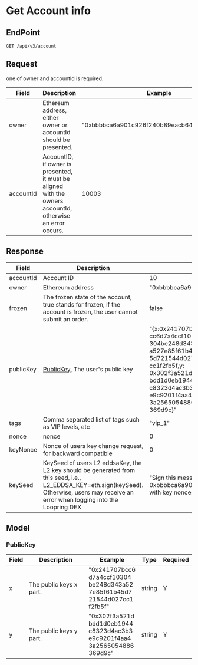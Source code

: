 # Get Account info

## EndPoint

```
GET /api/v3/account
```

## Request

one of owner and accountId is required.

<table><thead><tr><th>Field</th><th>Description</th><th>Example</th><th data-hidden>Type</th><th data-hidden>Required</th></tr></thead><tbody><tr><td>owner</td><td>Ethereum address, either owner or accountId should be presented.</td><td>"0xbbbbca6a901c926f240b89eacb641d8aec7aeafd"</td><td>string</td><td>N</td></tr><tr><td>accountId</td><td>AccountID, if owner is presented, it must be aligned with the owners accountId, otherwise an error occurs.</td><td>10003</td><td>integer</td><td>N</td></tr></tbody></table>

## Response

<table><thead><tr><th>Field</th><th>Description</th><th>Example</th><th data-hidden>Type</th><th data-hidden>Required</th></tr></thead><tbody><tr><td>accountId</td><td>Account ID</td><td>10</td><td>integer</td><td>Y</td></tr><tr><td>owner</td><td>Ethereum address</td><td>"0xbbbbca6a901c926f240b89eacb641d8aec7aeafd"</td><td>string</td><td>Y</td></tr><tr><td>frozen</td><td>The frozen state of the account, true stands for frozen, if the account is frozen, the user cannot submit an order.</td><td>false</td><td>boolean</td><td>Y</td></tr><tr><td>publicKey</td><td><a href="./#publickey">PublicKey</a>, The user's public key</td><td>"{x:0x241707b<br>cc6d7a4ccf10<br>304be248d343<br>a527e85f61b4<br>5d721544d027<br>cc1f2fb5f,y:<br>0x302f3a521d<br>bdd1d0eb1944<br>c8323d4ac3b3<br>e9c9201f4aa4<br>3a2565054886<br>369d9c}"</td><td><a href="https://docs.loopring.io/en/dex_apis/getAccount.html#PublicKey">Public<br>Key</a></td><td>Y</td></tr><tr><td>tags</td><td>Comma separated list of tags such as VIP levels, etc</td><td>"vip_1"</td><td>string</td><td>N</td></tr><tr><td>nonce</td><td>nonce</td><td>0</td><td>integer</td><td>Y</td></tr><tr><td>keyNonce</td><td>Nonce of users key change request, for backward compatible</td><td>0</td><td>integer</td><td>Y</td></tr><tr><td>keySeed</td><td>KeySeed of users L2 eddsaKey, the L2 key should be generated from this seed, i.e., L2_EDDSA_KEY=eth.sign(keySeed). Otherwise, users may receive an error when logging into the Loopring DEX</td><td>"Sign this message to access Loopring Exchange: 0xbbbbca6a901c926f240b89eacb641d8aec7aeafd with key nonce: 103"</td><td>string</td><td>Y</td></tr></tbody></table>

##

## Model

### **PublicKey**

<table><thead><tr><th>Field</th><th>Description</th><th>Example</th><th data-hidden>Type</th><th data-hidden>Required</th></tr></thead><tbody><tr><td>x</td><td>The public keys x part.</td><td>"0x241707bcc6<br>d7a4ccf10304<br>be248d343a52<br>7e85f61b45d7<br>21544d027cc1<br>f2fb5f"</td><td>string</td><td>Y</td></tr><tr><td>y</td><td>The public keys y part.</td><td>"0x302f3a521d<br>bdd1d0eb1944<br>c8323d4ac3b3<br>e9c9201f4aa4<br>3a2565054886<br>369d9c"</td><td>string</td><td>Y</td></tr></tbody></table>
